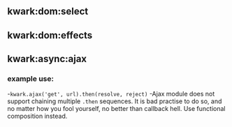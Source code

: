 ## kwark:dom:select

## kwark:dom:effects

## kwark:async:ajax
### example use:

-`kwark.ajax('get', url).then(resolve, reject)`
-Ajax module does not support chaining multiple `.then` sequences. It is bad practise to do so, and no matter how you fool yourself, no better than callback hell. Use functional composition instead.